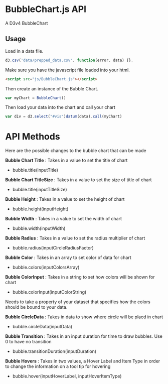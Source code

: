 # BubbleChart.js API 

A D3v4 BubbleChart 

## Usage

Load in a data file.

```javascript
d3.csv('data/prepped_data.csv', function(error, data) {}.
```

Make sure you have the javascript file loaded into your html.

```html
<script src="js/BubbleChart.js"></script>
```

Then create an instance of the Bubble Chart.
```javascript
var myChart = BubbleChart()
```

Then load your data into the chart and call your chart

```javascript
var div = d3.select("#vis")datum(data).call(myChart) 
```

**API Methods**
======
 
Here are the possible changes to the bubble chart that can be made

**Bubble Chart Title** : Takes in a value to set the title of chart

* bubble.title(inputTitle)

**Bubble Chart TitleSize** : Takes in a value to set the size of title of chart

* bubble.title(inputTitleSize)


**Bubble Height** : Takes in a value to set the height of chart

* bubble.height(inputHeight)


**Bubble Width** : Takes in a value to set the width of chart

* bubble.width(inputWidth)


**Bubble Radius** : Takes in a value to set the radius multiplier of chart

* bubble.radius(inputCircleRadiusFactor)

**Bubble Color** : Takes in an array to set color of data for chart

* bubble.colors(inputColorsArray)

**Bubble ColorInput** : Takes in a string to set how colors will be shown for chart

* bubble.colorInput(inputColorString)

Needs to take a property of your dataset that specifies how the colors should be bound to your data. 

**Bubble CircleData** : Takes in data to show where circle will be placd in chart

* bubble.circleData(inputData)

**Bubble Transition** : Takes in an input duration for time to draw bubbles. Use 0 to have no transition

* bubble.transitionDuration(inputDuration)

**Bubble Hovers** : Takes in two values, a Hover Label and Item Type in order to change the information on a tool tip for hovering

* bubble.hover(inputHoverLabel, inputHoverItemType)

